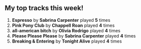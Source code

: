 ## My top tracks this week!
1. **Espresso** by **Sabrina Carpenter** played **5** times
2. **Pink Pony Club** by **Chappell Roan** played **4** times
3. **all-american bitch** by **Olivia Rodrigo** played **4** times
4. **Please Please Please** by **Sabrina Carpenter** played **4** times
5. **Breaking & Entering** by **Tonight Alive** played **4** times
